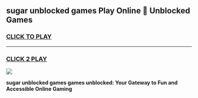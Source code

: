 
## sugar unblocked games Play Online 👋 Unblocked Games
<h3>
<a href="https://premium.freeplayer.one?title=sugar_unblocked_games&ref=19F">CLICK TO PLAY</a></h3>
<hr>

<h3>
<a href="https://premium.freeplayer.one?title=sugar_unblocked_games&ref=19F">CLICK 2 PLAY</a>
  
</h3>

<a href="https://premium.freeplayer.one?title=sugar_unblocked_games&ref=19F"><img src="https://clearcache.store/games.png"></a>


**sugar unblocked games games unblocked: Your Gateway to Fun and Accessible Online Gaming**
